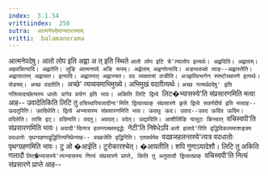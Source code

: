 ```yaml
---
index:  3.1.54
vrittiindex:  250
sutra:  आत्मनेपदेष्वन्यतरस्याम्
vritti:  balamanorama 
---
```


आत्मनेपदेषु। आतो लोप इति अह्वा अ त् इति स्थिते `आतो लोप इटि चे'त्यालोप इत्यर्थः। अह्वदिति। अह्वताम्। अहवन्नित्यादि। अह्वतेति। लुङि आत्मनपदे अङि रूपम्। अह्वेताम् अह्वन्तेत्यादि। अङभावपक्षे त्वाह--अह्वास्तेति। अह्वासाताम् अह्वासत। इत्यादि। अह्वास्यत् अह्वास्यत। वद व्यक्तायां वाचीति। अज्झल्विभागेन स्पष्टोच्चारणे इत्यर्थः। सेडयम्। अच्छ वदतीति। `अच्छे' त्यव्ययमाभिमुख्ये। अभिमुखं वदतीत्यर्थः। `अच्छ गत्यर्थवदेषु' इति गतित्वादच्छेत्यस्य धातोः प्रागेव प्रयोग इति भावः। अकिति लिटि द्वित्वे `लिट�भ्यासस्ये'ति संप्रसारणमिति मत्वा आह-- उवादेतिकिति लिटि तु `वचिस्वपियजादीना'मिति द्वित्वात्प्राक् संप्रसारणे कृते द्वित्वे सवर्णदीर्घ इति मत्वाह-- ऊदतुरिति। उवदिथेति। द्वित्वे अभ्यासस्य संप्रसारणमिति भावः। ऊदथुः ऊद। उवाद--उवद ऊदिव ऊदिम। वदितेति। तासि इट्। वदिष्यति। वदतु। अवदत्। वदेत्। उद्यादिति। आशीर्लिङि यासुटः कित्त्वात् `वचिस्वपी'ति संप्रसारणमिति भावः। `अवादी'दित्यत्र हलन्तलक्षमवृद्धेः `नेटी'ति निषेधेऽपि `अतो हलादे'रिति वृद्धिविकल्पमाशङ्क्य वदधातोः पृथग्ग्रहणाद्वृद्धिरित्यभिप्रेत्याह-- वदव्रजेति वृद्धिरिति। एतदर्थमेव `वदव्रजहलन्तस्ये'त्यत्र वदधातोः पृथग्ग्रहणमिति भावः। टु ओ �आईति। टुरोकारश्चेत्। �आयतीति। शपि गुणाऽयादेशौ। लिटि तु अकिति णलादौ `लिट�भ्यासस्ये'त्यभ्यासस्य नित्यं संप्रसारणे प्राप्ते, किति तु अतुसादौ द्वित्वात्प्राक् `वचिस्वपी'ति नित्यं संप्रसारणे प्राप्ते आह--

